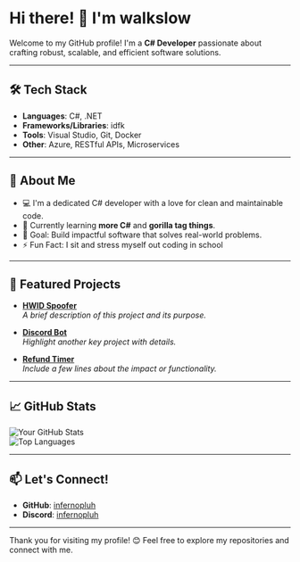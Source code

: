 # Hi there! 👋 I'm walkslow

Welcome to my GitHub profile! I'm a **C# Developer** passionate about crafting robust, scalable, and efficient software solutions.

---

## 🛠️ Tech Stack

- **Languages**: C#, .NET
- **Frameworks/Libraries**: idfk
- **Tools**: Visual Studio, Git, Docker
- **Other**: Azure, RESTful APIs, Microservices

---

## 🚀 About Me

- 💻 I'm a dedicated C# developer with a love for clean and maintainable code.
- 🌱 Currently learning **more C#** and **gorilla tag things**.
- 🎯 Goal: Build impactful software that solves real-world problems.
- ⚡ Fun Fact: I sit and stress myself out coding in school

---

## 🌟 Featured Projects

- **[HWID Spoofer](https://github.com/infernopluh/InfernoHWIDSpoofer)**  
  *A brief description of this project and its purpose.*
  
- **[Discord Bot](https://github.com/infernopluh/DiscordBot)**  
  *Highlight another key project with details.*

- **[Refund Timer](https://github.com/infernopluh/RefundTimer)**  
  *Include a few lines about the impact or functionality.*

---

## 📈 GitHub Stats

![Your GitHub Stats](https://github-readme-stats.vercel.app/api?username=infernopluh&show_icons=true&theme=radical)  
![Top Languages](https://github-readme-stats.vercel.app/api/top-langs/?username=infernopluh&layout=compact&theme=radical)

---

## 📫 Let's Connect!

- **GitHub**: [infernopluh](https://github.com/infernopluh)
- **Discord**: [infernopluh](https://discord.gg/elux)

---

Thank you for visiting my profile! 😊 Feel free to explore my repositories and connect with me.
